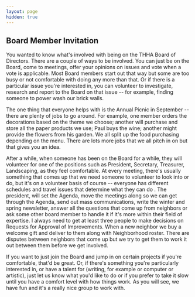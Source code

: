 ```yaml
---
layout: page
hidden: true
---
```

## Board Member Invitation
You wanted to know what's involved with being on the THHA Board of Directors.
There are a couple of ways to be involved.
You can just be on the Board, come to meetings, offer your opinions on issues and vote when a vote is applicable.
Most Board members start out that way but some are too busy or not comfortable with doing any more than that.
Or if there is a particular issue you're interested in, you can volunteer to investigate, research and report to the Board on that issue -- for example, finding someone to power wash our brick walls.

The one thing that everyone helps with is the Annual Picnic in September -- there are plenty of jobs to go around.
For example, one member orders the decorations based on the theme we choose; another will purchase and store all the paper products we use; Paul buys the wine; another might provide the flowers from his garden.
We all split up the food purchasing depending on the menu.
There are lots more jobs that we all pitch in on but that gives you an idea.

After a while, when someone has been on the Board for a while, they will volunteer for one of the positions such as President, Secretary, Treasurer, Landscaping, as they feel comfortable.
At every meeting, there's usually something that comes up that we need someone to volunteer to look into or do, but it's on a volunteer basis of course -- everyone has different schedules and travel issues that determine what they can do . 
The president, will set the Agenda, move the meetings along so we can get through the Agenda, send out mass communications, write the winter and spring newsletter, answer all the questions that come up from neighbors or ask some other board member to handle it if it's more within their field of expertise.
I always need to get at least three people to make decisions on Requests for Approval of Improvements.
When a new neighbor we buy a welcome gift and deliver to them along with Neighborhood roster.
There are disputes between neighbors that come up but we try to get them to work it out between them before we get involved.

If you want to just join the Board and jump in on certain projects if you're comfortable, that'd be great.
Or, if there's something you're particularly interested in, or have a talent for (writing, for example or computer or artistic), just let us know what you'd like to do or if you prefer to take it slow until you have a comfort level with how things work.
As you will see, we have fun and it's a really nice group to work with. 
